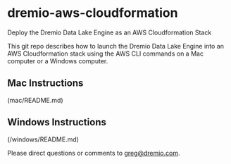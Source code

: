 # dremio-aws-cloudformation

Deploy the Dremio Data Lake Engine as an AWS Cloudformation Stack

This git repo describes how to launch the Dremio Data Lake Engine into an AWS Cloudformation stack using the AWS CLI commands on a Mac computer or a Windows computer.

## Mac Instructions
(mac/README.md)

## Windows Instructions
(/windows/README.md)

Please direct questions or comments to greg@dremio.com.

